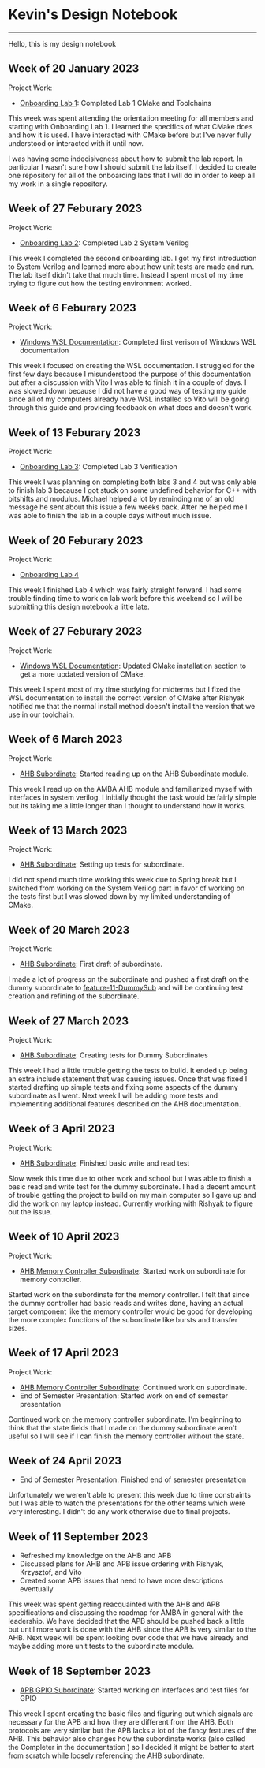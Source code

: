 # Kevin's Design Notebook
----

Hello, this is my design notebook


## Week of 20 January 2023

Project Work:
  * [Onboarding Lab 1](https://github.com/kevincyap/VIP-Onboarding-Labs/tree/master/Lab1): Completed Lab 1 CMake and Toolchains

This week was spent attending the orientation meeting for all members and starting with Onboarding Lab 1. I learned the specifics of what CMake does and how it is used. I have interacted with CMake before but I've never fully understood or interacted with it until now.

I was having some indecisiveness about how to submit the lab report. In particular I wasn't sure how I should submit the lab itself. I decided to create one repository for all of the onboarding labs that I will do in order to keep all my work in a single repository.

## Week of 27 Feburary 2023

Project Work:
  * [Onboarding Lab 2](https://github.com/kevincyap/onboarding-lab-2): Completed Lab 2 System Verilog

This week I completed the second onboarding lab. I got my first introduction to System Verilog and learned more about how unit tests are made and run. The lab itself didn't take that much time. Instead I spent most of my time trying to figure out how the testing environment worked.

## Week of 6 Feburary 2023

Project Work:
  * [Windows WSL Documentation](../../getting_started/development/03_wsl_vscode.md): Completed first verison of Windows WSL documentation

This week I focused on creating the WSL documentation. I struggled for the first few days because I misunderstood the purpose of this documentation but after a discussion with Vito I was able to finish it in a couple of days. I was slowed down because I did not have a good way of testing my guide since all of my computers already have WSL installed so Vito will be going through this guide and providing feedback on what does and doesn't work.

## Week of 13 Feburary 2023

Project Work:
  * [Onboarding Lab 3](https://github.com/kevincyap/onboarding-lab-3): Completed Lab 3 Verification

  This week I was planning on completing both labs 3 and 4 but was only able to finish lab 3 because I got stuck on some undefined behavior for C++ with bitshifts and modulus. Michael helped a lot by reminding me of an old message he sent about this issue a few weeks back. After he helped me I was able to finish the lab in a couple days without much issue. 

## Week of 20 Feburary 2023
Project Work:
  * [Onboarding Lab 4](https://github.com/kevincyap/onboarding-lab-4/)

  This week I finished Lab 4 which was fairly straight forward. I had some trouble finding time to work on lab work before this weekend so I will be submitting this design notebook a little late.

## Week of 27 Feburary 2023
Project Work:
  * [Windows WSL Documentation](../../getting_started/development/03_wsl_vscode.md): Updated CMake installation section to get a more updated version of CMake.

  This week I spent most of my time studying for midterms but I fixed the WSL documentation to install the correct version of CMake after Rishyak notified me that the normal install method doesn't install the version that we use in our toolchain. 

## Week of 6 March 2023
Project Work:
  * [AHB Subordinate](https://github.com/NYU-Processor-Design/nyu-amba/issues/6): Started reading up on the AHB Subordinate module.

This week I read up on the AMBA AHB module and familiarized myself with interfaces in system verilog. I initially thought the task would be fairly simple but its taking me a little longer than I thought to understand how it works.


## Week of 13 March 2023
Project Work:
  * [AHB Subordinate](https://github.com/NYU-Processor-Design/nyu-amba/issues/6): Setting up tests for subordinate.

I did not spend much time working this week due to Spring break but I switched from working on the System Verilog part in favor of working on the tests first but I was slowed down by my limited understanding of CMake.

## Week of 20 March 2023
Project Work:
  * [AHB Subordinate](https://github.com/NYU-Processor-Design/nyu-amba/issues/6): First draft of subordinate.

I made a lot of progress on the subordinate and pushed a first draft on the dummy subordinate to [feature-11-DummySub](https://github.com/NYU-Processor-Design/nyu-amba/tree/feature-11-DummySub) and will be continuing test creation and refining of the subordinate.

## Week of 27 March 2023 
Project Work:
  * [AHB Subordinate](https://github.com/NYU-Processor-Design/nyu-amba/issues/6): Creating tests for Dummy Subordinates

This week I had a little trouble getting the tests to build. It ended up being an extra include statement that was causing issues. Once that was fixed I started drafting up simple tests and fixing some aspects of the dummy subordinate as I went. Next week I will be adding more tests and implementing additional features described on the AHB documentation.

## Week of 3 April 2023
Project Work:
  * [AHB Subordinate](https://github.com/NYU-Processor-Design/nyu-amba/issues/6): Finished basic write and read test

Slow week this time due to other work and school but I was able to finish a basic read and write test for the dummy subordinate. I had a decent amount of trouble getting the project to build on my main computer so I gave up and did the work on my laptop instead. Currently working with Rishyak to figure out the issue.

## Week of 10 April 2023
Project Work:
  * [AHB Memory Controller Subordinate](https://github.com/NYU-Processor-Design/nyu-amba/issues/7): Started work on subordinate for memory controller.

Started work on the subordinate for the memory controller. I felt that since the dummy controller had basic reads and writes done, having an actual target component like the memory controller would be good for developing the more complex functions of the subordinate like bursts and transfer sizes.

## Week of 17 April 2023
Project Work:
  * [AHB Memory Controller Subordinate](https://github.com/NYU-Processor-Design/nyu-amba/issues/7): Continued work on subordinate.
  * End of Semester Presentation: Started work on end of semester presentation

Continued work on the memory controller subordinate. I'm beginning to think that the state fields that I made on the dummy subordinate aren't useful so I will see if I can finish the memory controller without the state. 

## Week of 24 April 2023
  * End of Semester Presentation: Finished end of semester presentation

Unfortunately we weren't able to present this week due to time constraints but I was able to watch the presentations for the other teams which were very interesting. I didn't do any work otherwise due to final projects.

## Week of 11 September 2023
  * Refreshed my knowledge on the AHB and APB
  * Discussed plans for AHB and APB issue ordering with Rishyak, Krzysztof, and Vito
  * Created some APB issues that need to have more descriptions eventually

This week was spent getting reacquainted with the AHB and APB specifications and discussing the roadmap for AMBA in general with the leadership. We have decided that the APB should be pushed back a little but until more work is done with the AHB since the APB is very similar to the AHB. Next week will be spent looking over code that we have already and maybe adding more unit tests to the subordinate module.

## Week of 18 September 2023
 * [APB GPIO Subordinate](https://github.com/NYU-Processor-Design/nyu-amba/issues/19): Started working on interfaces and test files for GPIO

This week I spent creating the basic files and figuring out which signals are necessary for the APB and how they are different from the AHB. Both protocols are very similar but the APB lacks a lot of the fancy features of the AHB. This behavior also changes how the subordinate works (also called the Completer in the documentation ) so I decided it might be better to start from scratch while loosely referencing the AHB subordinate.
